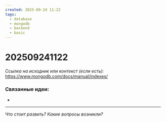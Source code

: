 ```yaml
---
created: 2025-09-24 11:22
tags:
  - database
  - mongodb
  - backend
  - basic
---
```

# 202509241122

*Ссылка на исходник или контекст (если есть):* https://www.mongodb.com/docs/manual/indexes/

### Связанные идеи:
*   
---

*Что стоит развить? Какие вопросы возникли?*